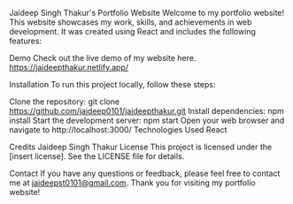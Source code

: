 Jaideep Singh Thakur's Portfolio Website
Welcome to my portfolio website! This website showcases my work, skills, and achievements in web development. It was created using React and includes the following features:

Demo
Check out the live demo of my website here.
https://jaideepthakur.netlify.app/

Installation
To run this project locally, follow these steps:

Clone the repository: git clone https://github.com/jaideep0101/jaideepthakur.git
Install dependencies: npm install
Start the development server: npm start
Open your web browser and navigate to http://localhost:3000/
Technologies Used
React

Credits
Jaideep Singh Thakur
License
This project is licensed under the [insert license]. See the LICENSE file for details.

Contact
If you have any questions or feedback, please feel free to contact me at jaideepst0101@gmail.com. Thank you for visiting my portfolio website!




